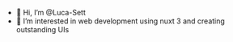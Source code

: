 - 👋 Hi, I’m @Luca-Sett
- 👀 I’m interested in web development using nuxt 3 and creating outstanding UIs
